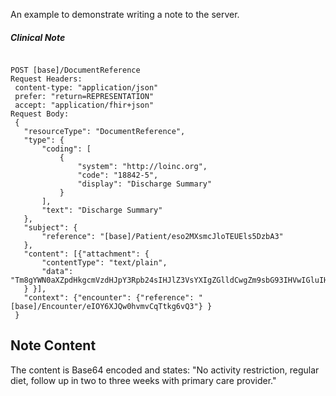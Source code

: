 An example to demonstrate writing a note to the server.

##### Clinical Note

~~~

POST [base]/DocumentReference
Request Headers:
 content-type: "application/json"
 prefer: "return=REPRESENTATION"
 accept: "application/fhir+json"
Request Body:
 {
   "resourceType": "DocumentReference",
   "type": {
       "coding": [
           {
               "system": "http://loinc.org",
               "code": "18842-5",
               "display": "Discharge Summary"
           }
       ],
       "text": "Discharge Summary"
   },
   "subject": {
       "reference": "[base]/Patient/eso2MXsmcJloTEUEls5DzbA3"
   },
   "content": [{"attachment": {
       "contentType": "text/plain",
       "data": "Tm8gYWN0aXZpdHkgcmVzdHJpY3Rpb24sIHJlZ3VsYXIgZGlldCwgZm9sbG93IHVwIGluIHR3byB0byB0aHJlZSB3ZWVrcyB3aXRoIHByaW1hcnkgY2FyZSBwcm92aWRlci4="
   } }],
   "context": {"encounter": {"reference": "[base]/Encounter/eIOY6XJQw0hvmvCqTtkg6vQ3"} }
 }

~~~~

## Note Content

The content is Base64 encoded and states:
 "No activity restriction, regular diet, follow up in two to three weeks with primary care provider."